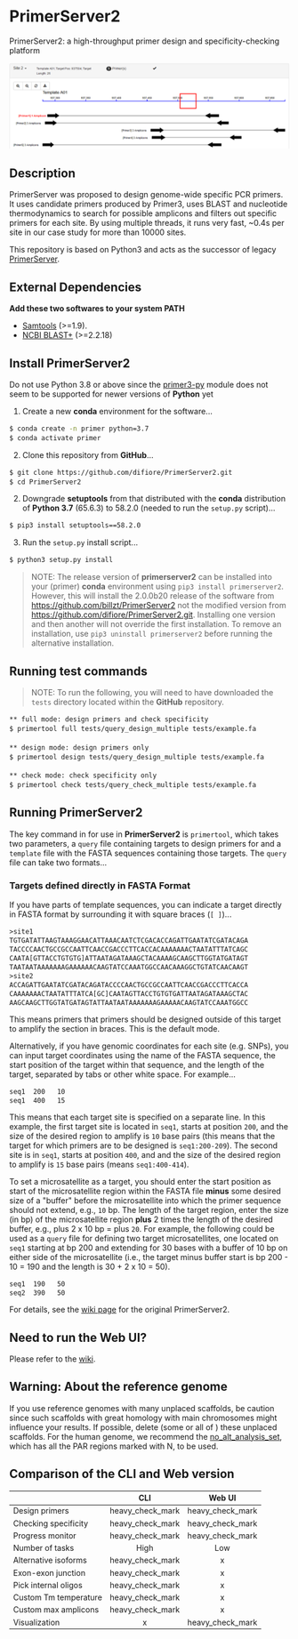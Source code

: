# PrimerServer2
PrimerServer2: a high-throughput primer design and specificity-checking platform

![screenshot](https://raw.githubusercontent.com/billzt/figure/master/PrimerServer-UI-typeA.png) 

## Description

PrimerServer was proposed to design genome-wide specific PCR primers. It uses candidate primers produced by Primer3, uses BLAST and nucleotide thermodynamics to search for possible amplicons and filters out specific primers for each site. By using multiple threads, it runs very fast, ~0.4s per site in our case study for more than 10000 sites.

This repository is based on Python3 and acts as the successor of legacy [PrimerServer](https://github.com/billzt/PrimerServer).

## External Dependencies

**Add these two softwares to your system PATH**

* [Samtools](https://www.htslib.org/) (>=1.9).
* [NCBI BLAST+](https://blast.ncbi.nlm.nih.gov/Blast.cgi) (>=2.2.18)

## Install **PrimerServer2**

Do not use Python 3.8 or above since the [primer3-py](https://pypi.org/project/primer3-py/) module does not seem to be supported for newer versions of **Python** yet

1. Create a new **conda** environment for the software...

```bash
$ conda create -n primer python=3.7
$ conda activate primer
```

2. Clone this repository from **GitHub**...

```bash
$ git clone https://github.com/difiore/PrimerServer2.git
$ cd PrimerServer2
```

2. Downgrade **setuptools** from that distributed with the **conda** distribution of **Python 3.7** (65.6.3) to 58.2.0 (needed to run the `setup.py` script)...

```bash
$ pip3 install setuptools==58.2.0
```
3. Run the `setup.py` install script...

```bash
$ python3 setup.py install
```

> NOTE: The release version of **primerserver2** can be installed into your (primer) **conda** environment using `pip3 install primerserver2`. However, this will install the 2.0.0b20 release of the software from https://github.com/billzt/PrimerServer2 not the modified version from https://github.com/difiore/PrimerServer2.git. Installing one version and then another will not override the first installation. To remove an installation, use `pip3 uninstall primerserver2` before running the alternative installation.

## Running test commands

> NOTE: To run the following, you will need to have downloaded the `tests` directory located within the **GitHub** repository.

```bash
** full mode: design primers and check specificity
$ primertool full tests/query_design_multiple tests/example.fa

** design mode: design primers only
$ primertool design tests/query_design_multiple tests/example.fa

** check mode: check specificity only
$ primertool check tests/query_check_multiple tests/example.fa
```

## Running **PrimerServer2**

The key command in for use in **PrimerServer2** is `primertool`, which takes two parameters, a `query` file containing targets to design primers for and a `template` file with the FASTA sequences containing those targets. The `query` file can take two formats...

### Targets defined directly in FASTA Format

If you have parts of template sequences, you can indicate a target directly in FASTA format by surrounding it with square braces (`[ ]`)...

```
>site1
TGTGATATTAAGTAAAGGAACATTAAACAATCTCGACACCAGATTGAATATCGATACAGA
TACCCCAACTGCCGCCAATTCAACCGACCCTTCACCACAAAAAAACTAATATTTATCAGC
CAATA[GTTACCTGTGTG]ATTAATAGATAAAGCTACAAAAGCAAGCTTGGTATGATAGT
TAATAATAAAAAAAGAAAAAACAAGTATCCAAATGGCCAACAAAGGCTGTATCAACAAGT
>site2
ACCAGATTGAATATCGATACAGATACCCCAACTGCCGCCAATTCAACCGACCCTTCACCA
CAAAAAAACTAATATTTATCA[GC]CAATAGTTACCTGTGTGATTAATAGATAAAGCTAC
AAGCAAGCTTGGTATGATAGTATTAATAATAAAAAAAGAAAAACAAGTATCCAAATGGCC
```
This means primers that primers should be designed outside of this target to amplify the section in braces. This is the default mode.

Alternatively, if you have genomic coordinates for each site (e.g. SNPs), you can input target coordinates using the name of the FASTA sequence, the start position of the target within that sequence, and the length of the target, separated by tabs or other white space. For example...

```
seq1  200   10
seq1  400   15
```

This means that each target site is specified on a separate line. In this example, the first target site is located in `seq1`, starts at position `200`, and the size of the desired region to amplify is `10` base pairs (this means that the target for which primers are to be designed is `seq1:200-209`). The second site is in `seq1`, starts at position `400`, and and the size of the desired region to amplify is `15` base pairs (means `seq1:400-414`).

To set a microsatellite as a target, you should enter the start position as start of the microsatellite region within the FASTA file **minus** some desired size of a "buffer" before the microsatellite into which the primer sequence should not extend, e.g., `10` bp. The length of the target region, enter the size (in bp) of the microsatellite region **plus** 2 times the length of the desired buffer, e.g., plus 2 x 10 bp = plus `20`. For example, the following could be used as a `query` file for defining two target microsatellites, one located on `seq1` starting at bp 200 and extending for 30 bases with a buffer of 10 bp on either side of the microsatellite (i.e., the target minus buffer start is bp 200 - 10 = 190 and the length is 30 + 2 x 10 = 50).

```
seq1  190   50
seq2  390   50
```

For details, see the [wiki page](https://github.com/billzt/PrimerServer2/wiki) for the original PrimerServer2.

## Need to run the Web UI?

Please refer to the [wiki](https://github.com/billzt/PrimerServer2/wiki).

## Warning: About the reference genome
If you use reference genomes with many unplaced scaffolds, be caution since such scaffolds with great homology with main chromosomes might influence your results.
If possible, delete (some or all of ) these unplaced scaffolds.
For the human genome, we recommend the [no_alt_analysis_set](https://hgdownload.soe.ucsc.edu/goldenPath/hg19/bigZips/analysisSet/), which has all the PAR regions marked with N, to be used.

## Comparison of the CLI and Web version
|                       | CLI              | Web UI           |
|-----------------------|:----------------:|:----------------:|
| Design primers        | heavy_check_mark | heavy_check_mark |
| Checking specificity  | heavy_check_mark | heavy_check_mark |
| Progress monitor      | heavy_check_mark | heavy_check_mark |
| Number of tasks       | High             | Low              |
| Alternative isoforms  | heavy_check_mark | x                |
| Exon-exon junction    | heavy_check_mark | x                |
| Pick internal oligos  | heavy_check_mark | x                |
| Custom Tm temperature | heavy_check_mark | x                |
| Custom max amplicons  | heavy_check_mark | x                |
| Visualization         | x                | heavy_check_mark |

